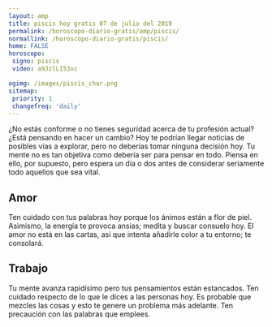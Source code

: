 ```yaml
---
layout: amp
title: piscis hoy gratis 07 de julio del 2019 
permalink: /horoscopo-diario-gratis/amp/piscis/
normallink: /horoscopo-diario-gratis/piscis/
home: FALSE
horoscopo:
 signo: piscis
 video: a9JzlLI53xc

ogimg: /images/piscis_char.png
sitemap:
 priority: 1
 changefreq: 'daily'
---
```



¿No estás conforme o no tienes seguridad acerca de tu profesión actual? ¿Está pensando en hacer un cambio? Hoy te podrían llegar noticias de posibles vías a explorar, pero no deberías tomar ninguna decisión hoy. Tu mente no es tan objetiva como debería ser para pensar en todo. Piensa en ello, por supuesto, pero espera un día o dos antes de considerar seriamente todo aquellos que sea vital.

## Amor

Ten cuidado con tus palabras hoy porque los ánimos están a flor de piel. Asimismo, la energía te provoca ansias; medita y buscar consuelo hoy. El amor no está en las cartas, así que intenta añadirle color a tu entorno; te consolará.

## Trabajo

Tu mente avanza rapidísimo pero tus pensamientos están estancados. Ten cuidado respecto de lo que le dices a las personas hoy. Es probable que mezcles las cosas y esto te genere un problema más adelante. Ten precaución con las palabras que emplees.